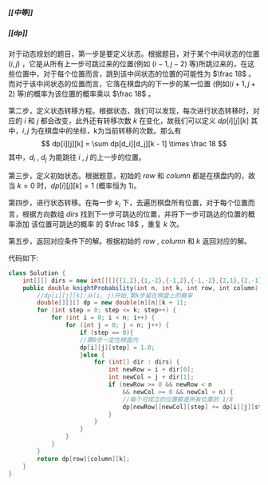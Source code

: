 ##### [[中等]]
##### [[dp]]


对于动态规划的题目，第一步是要定义状态。根据题目，对于某个中间状态的位置 $(i,j)$ ，它是从所有上一步可跳过来的位置(例如 $(i - 1, j - 2)$ 等)所跳过来的，在这些位置中，对于每个位置而言，跳到该中间状态的位置的可能性为 $\frac 18$  。而对于该中间状态的位置而言，它落在棋盘内的下一步的某一位置 (例如$(i + 1, j + 2)$ 等)的概率为该位置的概率乘以 $\frac 18$ 。

第二步，定义状态转移方程。根据状态，我们可以发现，每次进行状态转移时，对应的 $i$ 和 $j$ 都会改变，此外还有转移次数 $k$ 在变化，故我们可以定义 $dp[i][j][k]$ 其中，$i, j$ 为在棋盘中的坐标，k为当前转移的次数。那么有
$$
dp[i][j][k] = \sum dp[d_i][d_j][k - 1] \times \frac 18
$$
其中，$d_i$ , $d_j$ 为能跳往 $i$ , $j$ 的上一步的位置。

第三步，定义初始状态。根据题意，初始的 $row$ 和 $column$ 都是在棋盘内的，故当 $k = 0$ 时，$dp[i][j][k] = 1$ (概率恒为 $1$)。

第四步，进行状态转移。在每一步 $k_i$ 下，去遍历棋盘所有位置，对于每个位置而言，根据方向数组 $dirs$ 找到下一步可跳达的位置，并将下一步可跳达的位置的概率添加 该位置可跳达的概率 的 $\frac 18$ ，重复 $k$ 次。

第五步，返回对应条件下的解。根据初始的 $row$ , $column$ 和 $k$ 返回对应的解。

代码如下:
```java
class Solution {
	int[][] dirs = new int[][]{{1,2},{1,-2},{-1,2},{-1,-2},{2,1},{2,-1},{-2,1},{-2,-1}};
	public double knightProbability(int n, int k, int row, int column) {
		//dp[i][j][k]:从(i, j)开始,第k步留在棋盘上的概率
		double[][][] dp = new double[n][n][k + 1];
		for (int step = 0; step <= k; step++) {
			for (int i = 0; i < n; i++) {
				for (int j = 0; j < n; j++) {
					if (step == 0){
					//第0步一定在棋盘内
					dp[i][j][step] = 1.0;
					}else {
						for (int[] dir : dirs) {
							int newRow = i + dir[0];
							int newCol = j + dir[1];
							if (newRow >= 0 && newRow < n
								&& newCol >= 0 && newCol < n) {
								//每个可成立的位置都是所有位置的 1/8
								dp[newRow][newCol][step] += dp[i][j][step - 1] / 8;
							}
						}
					}
				}
			}
		}
		return dp[row][column][k];
	}
}
```